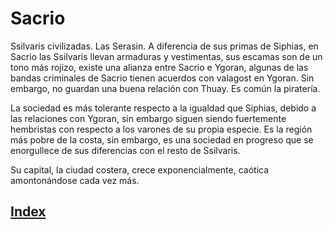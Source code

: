 # Sacrio

Ssilvaris civilizadas. Las Serasin. A diferencia de sus primas de Siphias, en Sacrio las Ssilvaris llevan armaduras y vestimentas, sus escamas son de un tono más rojizo, existe una alianza entre Sacrio e Ygoran, algunas de las bandas criminales de Sacrio tienen acuerdos con valagost en Ygoran. Sin embargo, no guardan una buena relación con Thuay. Es común la piratería.

La sociedad es más tolerante respecto a la igualdad que Siphias, debido a las relaciones con Ygoran, sin embargo siguen siendo fuertemente hembristas con respecto a los varones de su propia especie. Es la región más pobre de la costa, sin embargo, es una sociedad en progreso que se enorgullece de sus diferencias con el resto de Ssilvaris.

Su capital, la ciudad costera, crece exponencialmente, caótica amontonándose cada vez más.

## [Index](../README.md)